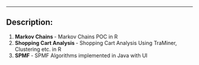 ----------------------
Description:
----------------------

1. <b> Markov Chains </b> - Markov Chains POC in R
2. <b> Shopping Cart Analysis </b> - Shopping Cart Analysis Using TraMiner, Clustering etc. in R
3. <b> SPMF </b> - SPMF Algorithms implemented in Java with UI